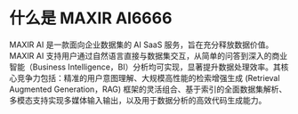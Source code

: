 # 什么是 MAXIR AI6666

MAXIR AI 是一款面向企业数据集的 AI SaaS 服务，旨在充分释放数据价值。MAXIR AI 支持用户通过自然语言直接与数据集交互，从简单的问答到深入的商业智能（Business Intelligence，BI）分析均可实现，显著提升数据处理效率。其核心竞争力包括：精准的用户意图理解、大规模高性能的检索增强生成 (Retrieval Augmented Generation，RAG) 框架的灵活组合、基于索引的全面数据集解析、多模态支持实现多媒体输入输出，以及用于数据分析的高效代码生成能力。
